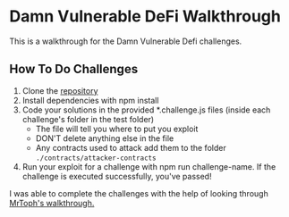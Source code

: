 # Damn Vulnerable DeFi Walkthrough

This is a walkthrough for the Damn Vulnerable Defi challenges. 

## How To Do Challenges

1. Clone the [repository](https://github.com/OpenZeppelin/damn-vulnerable-defi/tree/v1.0.0)
2. Install dependencies with npm install
3. Code your solutions in the provided *.challenge.js files (inside each challenge's folder in the test folder)
    * The file will tell you where to put you exploit
    * DON'T delete anything else in the file 
    * Any contracts used to attack add them to the folder ```./contracts/attacker-contracts```
4. Run your exploit for a challenge with npm run challenge-name. If the challenge is executed successfully, you've passed!


I was able to complete the challenges with the help of looking through [MrToph's walkthrough.](https://github.com/MrToph/damn-vulnerable-defi)
